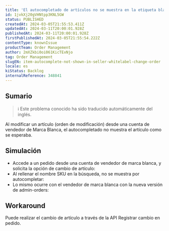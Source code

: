 ```yaml
---
title: 'El autocompletado de artículos no se muestra en la etiqueta blanca del vendedor (cambiar orden)'
id: 1jvkXj20gVHNtpp3KNL5GW
status: PUBLISHED
createdAt: 2024-03-05T21:55:53.411Z
updatedAt: 2024-03-11T20:00:01.928Z
publishedAt: 2024-03-11T20:00:01.928Z
firstPublishedAt: 2024-03-05T21:55:54.222Z
contentType: knownIssue
productTeam: Order Management
author: 2mXZkbi0oi061KicTExNjo
tag: Order Management
slugEN: item-autocomplete-not-shown-in-seller-whitelabel-change-order
locale: es
kiStatus: Backlog
internalReference: 348841
---
```


## Sumario

>ℹ️ Este problema conocido ha sido traducido automáticamente del inglés.


Al modificar un artículo (orden de modificación) desde una cuenta de vendedor de Marca Blanca, el autocompletado no muestra el artículo como se esperaba.



##

## Simulación


- Accede a un pedido desde una cuenta de vendedor de marca blanca, y solicita la opción de cambio de artículo:
- Al rellenar el nombre SKU en la búsqueda, no se muestra por autocompletar:
- Lo mismo ocurre con el vendedor de marca blanca con la nueva versión de admin-orders:



## Workaround


Puede realizar el cambio de artículo a través de la API Registrar cambio en pedido.





